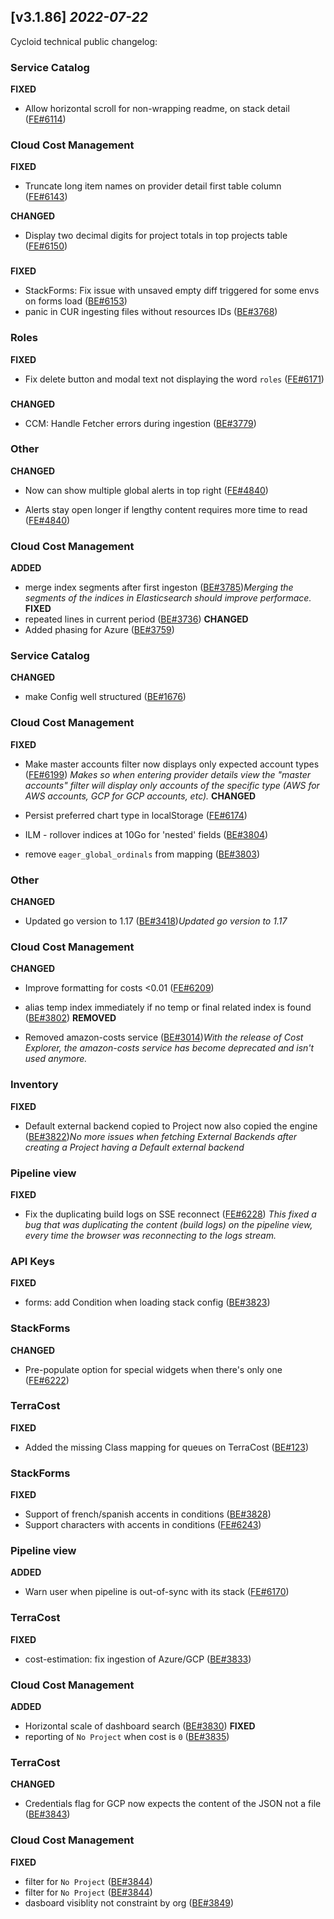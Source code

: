 ## [v3.1.86] _2022-07-22_

Cycloid technical public changelog:

### Service Catalog
**FIXED**
- Allow horizontal scroll for non-wrapping readme, on stack detail ([FE#6114])

### Cloud Cost Management
**FIXED**
- Truncate long item names on provider detail first table column ([FE#6143])

**CHANGED**
- Display two decimal digits for project totals in top projects table ([FE#6150])

### 
**FIXED**
- StackForms: Fix issue with unsaved empty diff triggered for some envs on forms load ([BE#6153])*<no value>*
- panic in CUR ingesting files without resources IDs ([BE#3768])*<no value>*
### Roles
**FIXED**
- Fix delete button and modal text not displaying the word `roles` ([FE#6171])

### 
**CHANGED**
- CCM: Handle Fetcher errors during ingestion ([BE#3779])*<no value>*
### Other
**CHANGED**
- Now can show multiple global alerts in top right ([FE#4840])

- Alerts stay open longer if lengthy content requires more time to read ([FE#4840])

### Cloud Cost Management
**ADDED**
- merge index segments after first ingeston ([BE#3785])*Merging the segments of the indices in Elasticsearch should improve performace.*
**FIXED**
- repeated lines in current period ([BE#3736])
**CHANGED**
- Added phasing for Azure ([BE#3759])
### Service Catalog
**CHANGED**
- make Config well structured ([BE#1676])
### Cloud Cost Management
**FIXED**
- Make master accounts filter now displays only expected account types ([FE#6199])
*Makes so when entering provider details view the "master accounts" filter will display only accounts of the specific type (AWS for AWS accounts, GCP for GCP accounts, etc).*
**CHANGED**
- Persist preferred chart type in localStorage ([FE#6174])

- ILM - rollover indices at 10Go for 'nested' fields ([BE#3804])
- remove `eager_global_ordinals` from mapping ([BE#3803])
### Other
**CHANGED**
- Updated go version to 1.17 ([BE#3418])*Updated go version to 1.17*
### Cloud Cost Management
**CHANGED**
- Improve formatting for costs <0.01 ([FE#6209])

- alias temp index immediately if no temp or final related index is found ([BE#3802])
**REMOVED**
- Removed amazon-costs service ([BE#3014])*With the release of Cost Explorer, the amazon-costs service has become deprecated and isn't used anymore.*
### Inventory
**FIXED**
- Default external backend copied to Project now also copied the engine ([BE#3822])*No more issues when fetching External Backends after creating a Project having a Default external backend*
### Pipeline view
**FIXED**
- Fix the duplicating build logs on SSE reconnect ([FE#6228])
*This fixed a bug that was duplicating the content (build logs) on the pipeline view, every time the browser was reconnecting to the logs stream.*
### API Keys
**FIXED**
- forms: add Condition when loading stack config ([BE#3823])
### StackForms
**CHANGED**
- Pre-populate option for special widgets when there's only one ([FE#6222])

### TerraCost
**FIXED**
- Added the missing Class mapping for queues on TerraCost ([BE#123])
### StackForms
**FIXED**
- Support of french/spanish accents in conditions ([BE#3828])
- Support characters with accents in conditions ([FE#6243])

### Pipeline view
**ADDED**
- Warn user when pipeline is out-of-sync with its stack ([FE#6170])

### TerraCost
**FIXED**
- cost-estimation: fix ingestion of Azure/GCP ([BE#3833])
### Cloud Cost Management
**ADDED**
- Horizontal scale of dashboard search ([BE#3830])
**FIXED**
- reporting of `No Project` when cost is `0` ([BE#3835])
### TerraCost
**CHANGED**
- Credentials flag for GCP now expects the content of the JSON not a file ([BE#3843])
### Cloud Cost Management
**FIXED**
- filter for `No Project` ([BE#3844])
- filter for `No Project` ([BE#3844])
- dasboard visiblity not constraint by org ([BE#3849])

[FE#6114]: https://github.com/cycloidio/youdeploy-frontend-web/pull/6114
[FE#6143]: https://github.com/cycloidio/youdeploy-frontend-web/pull/6143
[FE#6150]: https://github.com/cycloidio/youdeploy-frontend-web/pull/6150
[BE#6153]: https://github.com/cycloidio/youdeploy-http-api/issue/6153
[BE#3768]: https://github.com/cycloidio/youdeploy-http-api/issue/3768
[FE#6171]: https://github.com/cycloidio/youdeploy-frontend-web/pull/6171
[BE#3779]: https://github.com/cycloidio/youdeploy-http-api/issue/3779
[FE#4840]: https://github.com/cycloidio/youdeploy-frontend-web/pull/4840
[FE#4840]: https://github.com/cycloidio/youdeploy-frontend-web/pull/4840
[BE#3785]: https://github.com/cycloidio/youdeploy-http-api/issue/3785
[BE#3736]: https://github.com/cycloidio/youdeploy-http-api/issue/3736
[BE#3759]: https://github.com/cycloidio/youdeploy-http-api/issue/3759
[BE#1676]: https://github.com/cycloidio/youdeploy-http-api/issue/1676
[FE#6199]: https://github.com/cycloidio/youdeploy-frontend-web/pull/6199
[FE#6174]: https://github.com/cycloidio/youdeploy-frontend-web/pull/6174
[BE#3804]: https://github.com/cycloidio/youdeploy-http-api/issue/3804
[BE#3803]: https://github.com/cycloidio/youdeploy-http-api/issue/3803
[BE#3418]: https://github.com/cycloidio/youdeploy-http-api/issue/3418
[FE#6209]: https://github.com/cycloidio/youdeploy-frontend-web/pull/6209
[BE#3802]: https://github.com/cycloidio/youdeploy-http-api/issue/3802
[BE#3014]: https://github.com/cycloidio/youdeploy-http-api/issue/3014
[BE#3822]: https://github.com/cycloidio/youdeploy-http-api/issue/3822
[FE#6228]: https://github.com/cycloidio/youdeploy-frontend-web/pull/6228
[BE#3823]: https://github.com/cycloidio/youdeploy-http-api/issue/3823
[FE#6222]: https://github.com/cycloidio/youdeploy-frontend-web/pull/6222
[BE#123]: https://github.com/cycloidio/youdeploy-http-api/issue/123
[BE#3828]: https://github.com/cycloidio/youdeploy-http-api/issue/3828
[FE#6243]: https://github.com/cycloidio/youdeploy-frontend-web/pull/6243
[FE#6170]: https://github.com/cycloidio/youdeploy-frontend-web/pull/6170
[BE#3833]: https://github.com/cycloidio/youdeploy-http-api/issue/3833
[BE#3830]: https://github.com/cycloidio/youdeploy-http-api/issue/3830
[BE#3835]: https://github.com/cycloidio/youdeploy-http-api/issue/3835
[BE#3843]: https://github.com/cycloidio/youdeploy-http-api/issue/3843
[BE#3844]: https://github.com/cycloidio/youdeploy-http-api/issue/3844
[BE#3844]: https://github.com/cycloidio/youdeploy-http-api/issue/3844
[BE#3849]: https://github.com/cycloidio/youdeploy-http-api/issue/3849
